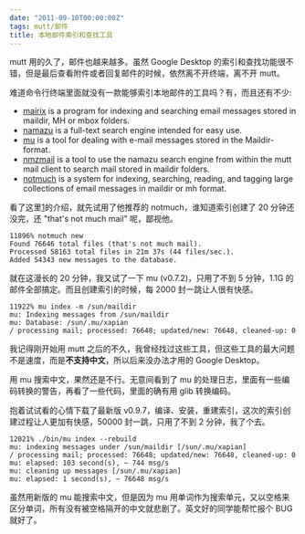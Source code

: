 ```yaml
---
date: "2011-09-10T00:00:00Z"
tags: mutt/邮件
title: 本地邮件索引和查找工具
---
```


mutt 用的久了，邮件也越来越多。虽然 Google Desktop 的索引和查找功能很不错，但是最后查看附件或者回复邮件的时候，依然离不开终端，离不开 mutt。

难道命令行终端里面就没有一款能够索引本地邮件的工具吗？有，而且还有不少:

 * [mairix](http://www.rpcurnow.force9.co.uk/mairix/ "mairix") is a program for indexing and searching email messages stored in maildir, MH or mbox folders.
 * [namazu](http://www.namazu.org/ "namazu") is a full-text search engine intended for easy use.
 * [mu](http://www.djcbsoftware.nl/code/mu/ "mu") is a tool for dealing with e-mail messages stored in the Maildir-format.
 * [nmzmail](http://www.flpsed.org/nmzmail.html "nmzmail") is a tool to use the namazu search engine from within the mutt mail client to search mail stored in maildir folders.
 * [notmuch](http://notmuchmail.org/ "notmuch") is a system for indexing, searching, reading, and tagging large collections of email messages in maildir or mh format.

看了这里[1]的介绍，就先试用了他推荐的 notmuch，谁知道索引创建了 20 分钟还没完，还 "that's not much mail" 呢，鄙视他。

    11896% notmuch new
    Found 76646 total files (that's not much mail).
    Processed 58163 total files in 21m 37s (44 files/sec.).
    Added 54343 new messages to the database.

就在这漫长的 20 分钟，我又试了一下 mu (v0.7.2)，只用了不到 5 分钟，1.1G 的邮件全部搞定。而且创建索引的时候，每 2000 封一跳让人很有快感。

    11922% mu index -m /sun/maildir
    mu: Indexing messages from /sun/maildir
    mu: Database: /sun/.mu/xapian
    / processing mail; processed: 76648; updated/new: 76648, cleaned-up: 0

我记得刚开始用 mutt 之后的不久，我曾经找过这些工具，但这些工具的最大问题不是速度，而是**不支持中文**，所以后来没办法才用的 Google Desktop。

用 mu 搜索中文，果然还是不行。无意间看到了 mu 的处理日志，里面有一些编码转换的警告，再看了一些代码，里面的确有用 glib 转换编码。

抱着试试看的心情下载了最新版 v0.9.7，编译、安装，重建索引，这次的索引创建过程让人更加有快感，50000 封一跳，只用了不到 2 分钟，我了个去。

    12021% ./bin/mu index --rebuild
    mu: indexing messages under /sun/maildir [/sun/.mu/xapian]
    / processing mail; processed: 76648; updated/new: 76648, cleaned-up: 0
    mu: elapsed: 103 second(s), ~ 744 msg/s
    mu: cleaning up messages [/sun/.mu/xapian]
    mu: elapsed: 1 second(s), ~ 76648 msg/s

虽然用新版的 mu 能搜索中文，但是因为 mu 用单词作为搜索单元，又以空格来区分单词，所有没有被空格隔开的中文就悲剧了。英文好的同学能帮忙报个 BUG 就好了。

[1]: http://upsilon.cc/~zack/blog/posts/2009/10/mail_indexing_for_mutt/
